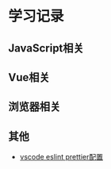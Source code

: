 # 学习记录

## JavaScript相关

## Vue相关

## 浏览器相关

## 其他

-  [vscode eslint prettier配置](https://github.com/noPnoG/blog/blob/main/articles/%E5%B7%A5%E7%A8%8B%E5%8C%96/eslint.md)


